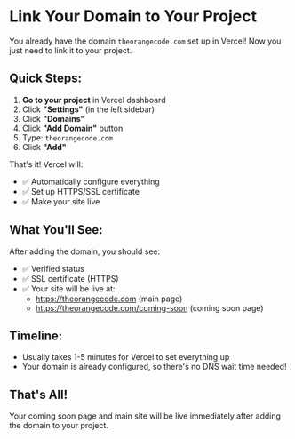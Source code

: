 # Link Your Domain to Your Project

You already have the domain `theorangecode.com` set up in Vercel! Now you just need to link it to your project.

## Quick Steps:

1. **Go to your project** in Vercel dashboard
2. Click **"Settings"** (in the left sidebar)
3. Click **"Domains"** 
4. Click **"Add Domain"** button
5. Type: `theorangecode.com`
6. Click **"Add"**

That's it! Vercel will:
- ✅ Automatically configure everything
- ✅ Set up HTTPS/SSL certificate
- ✅ Make your site live

## What You'll See:

After adding the domain, you should see:
- ✅ Verified status
- ✅ SSL certificate (HTTPS)
- ✅ Your site will be live at:
  - https://theorangecode.com (main page)
  - https://theorangecode.com/coming-soon (coming soon page)

## Timeline:

- Usually takes 1-5 minutes for Vercel to set everything up
- Your domain is already configured, so there's no DNS wait time needed!

## That's All!

Your coming soon page and main site will be live immediately after adding the domain to your project.

